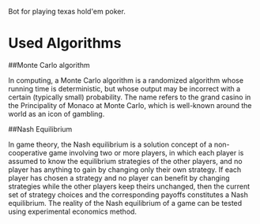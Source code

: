 Bot for playing texas hold'em poker.

# Used Algorithms

##Monte Carlo algorithm

In computing, a Monte Carlo algorithm is a randomized algorithm whose running time is deterministic, but whose output may be incorrect with a certain (typically small) probability. The name refers to the grand casino in the Principality of Monaco at Monte Carlo, which is well-known around the world as an icon of gambling.

##Nash Equilibrium

In game theory, the Nash equilibrium is a solution concept of a non-cooperative game involving two or more players, in which each player is assumed to know the equilibrium strategies of the other players, and no player has anything to gain by changing only their own strategy. If each player has chosen a strategy and no player can benefit by changing strategies while the other players keep theirs unchanged, then the current set of strategy choices and the corresponding payoffs constitutes a Nash equilibrium. The reality of the Nash equilibrium of a game can be tested using experimental economics method.

